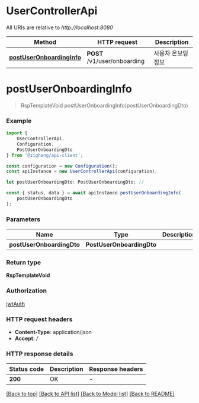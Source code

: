 # UserControllerApi

All URIs are relative to *http://localhost:8080*

|Method | HTTP request | Description|
|------------- | ------------- | -------------|
|[**postUserOnboardingInfo**](#postuseronboardinginfo) | **POST** /v1/user/onboarding | 사용자 온보딩 정보|

# **postUserOnboardingInfo**
> RspTemplateVoid postUserOnboardingInfo(postUserOnboardingDto)


### Example

```typescript
import {
    UserControllerApi,
    Configuration,
    PostUserOnboardingDto
} from '@zighang/api-client';

const configuration = new Configuration();
const apiInstance = new UserControllerApi(configuration);

let postUserOnboardingDto: PostUserOnboardingDto; //

const { status, data } = await apiInstance.postUserOnboardingInfo(
    postUserOnboardingDto
);
```

### Parameters

|Name | Type | Description  | Notes|
|------------- | ------------- | ------------- | -------------|
| **postUserOnboardingDto** | **PostUserOnboardingDto**|  | |


### Return type

**RspTemplateVoid**

### Authorization

[jwtAuth](../README.md#jwtAuth)

### HTTP request headers

 - **Content-Type**: application/json
 - **Accept**: */*


### HTTP response details
| Status code | Description | Response headers |
|-------------|-------------|------------------|
|**200** | OK |  -  |

[[Back to top]](#) [[Back to API list]](../README.md#documentation-for-api-endpoints) [[Back to Model list]](../README.md#documentation-for-models) [[Back to README]](../README.md)

